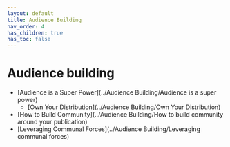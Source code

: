 ```yaml
---
layout: default
title: Audience Building
nav_order: 4
has_children: true
has_toc: false
---
```


# Audience building

- [Audience is a Super Power](../Audience Building/Audience is a super power)
  - [Own Your Distribution](../Audience Building/Own Your Distribution)
- [How to Build Community](../Audience Building/How to build community around your publication)
- [Leveraging Communal Forces](../Audience Building/Leveraging communal forces)
